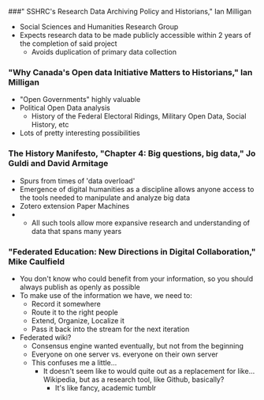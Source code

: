 ###" SSHRC's Research Data Archiving Policy and Historians," Ian Milligan
- Social Sciences and Humanities Research Group
- Expects research data to be made publicly accessible within 2 years of the completion of said project
	- Avoids duplication of primary data collection

### "Why Canada's Open data Initiative Matters to Historians," Ian Milligan
- "Open Governments" highly valuable
- Political Open Data analysis
	- History of the Federal Electoral Ridings, Military Open Data, Social History, etc
- Lots of pretty interesting possibilities

### The History Manifesto, "Chapter 4: Big questions, big data," Jo Guldi and David Armitage
- Spurs from times of 'data overload'
- Emergence of digital humanities as a discipline allows anyone access to the tools needed to manipulate and analyze big data
- Zotero extension Paper Machines
- - All such tools allow more expansive research and understanding of data that spans many years

### "Federated Education: New Directions in Digital Collaboration," Mike Caulfield
- You don't know who could benefit from your information, so you should always publish as openly as possible
- To make use of the information we have, we need to:
	- Record it somewhere
	- Route it to the right people
	- Extend, Organize, Localize it
	- Pass it back into the stream for the next iteration
- Federated wiki?
	- Consensus engine wanted eventually, but not from the beginning
	- Everyone on one server vs. everyone on their own server
	- This confuses me a little... 
		- It doesn't seem like to would quite out as a replacement for like... Wikipedia, but as a research tool, like Github, basically?
			- It's like fancy, academic tumblr
 